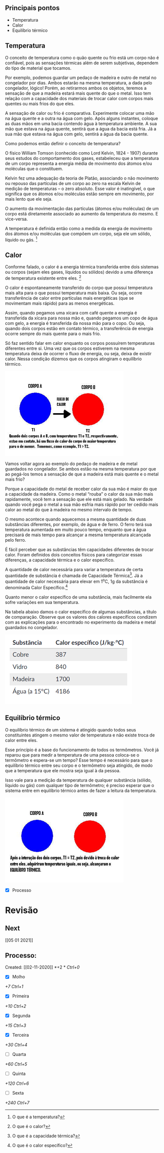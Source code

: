 Principais pontos
-----------------

* Temperatura
*  Calor
*   Equilíbrio térmico


Temperatura
-----------

O conceito de temperatura como o quão quente ou frio está um corpo não é confiável, pois as sensações térmicas além de serem subjetivas, dependem do tipo de material que tocamos.

Por exemplo, podemos guardar um pedaço de madeira e outro de metal no congelador por dias. Ambos estarão na mesma temperatura, a dada pelo congelador, lógico! Porém, ao retirarmos ambos os objetos, teremos a sensação de que a madeira estará mais quente do que o metal. Isso tem relação com a capacidade dos materiais de trocar calor com corpos mais quentes ou mais frios do que eles.

A sensação de calor ou frio é comparativa. Experimente colocar uma mão na água quente e a outra na água com gelo. Após alguns instantes, coloque as duas mãos em uma bacia contendo água à temperatura ambiente. A sua mão que estava na água quente, sentirá que a água da bacia está fria. Já a sua mão que estava na água com gelo, sentirá a água da bacia quente.

Como podemos então definir o conceito de temperatura?

O físico William Tomson (conhecido como Lord Kelvin, 1824 - 1907) durante seus estudos do comportamento dos gases, estabeleceu que a temperatura de um corpo representa a energia média de movimento dos átomos e/ou moléculas que o constituem.

Kelvin fez uma adequação da teoria de Platão, associando o não movimento ou repouso das partículas de um corpo ao zero na escala Kelvin de medição de temperaturas – o zero absoluto. Esse valor é inatingível, o que significa que os átomos e/ou moléculas estão sempre em movimento, por mais lento que ele seja.

O aumento da movimentação das partículas (átomos e/ou moléculas) de um corpo está diretamente associado ao aumento da temperatura do mesmo. E vice-versa.

A temperatura é definida então como a medida da energia de movimento dos átomos e/ou moléculas que compõem um corpo, seja ele um sólido, líquido ou gás. [^1]

Calor
-----

Conforme falado, o calor é a energia térmica transferida entre dois sistemas ou corpos (sejam eles gases, líquidos ou sólidos) devido a uma diferença de temperatura existente entre eles. [^2]

O calor é espontaneamente transferido do corpo que possui temperatura mais alta para o que possui temperatura mais baixa. Ou seja, ocorre transferência de calor entre partículas mais energéticas (que se movimentam mais rápido) para as menos energéticas.

Assim, quando pegamos uma xícara com café quente a energia é transferida da xícara para nossa mão e, quando pegamos um copo de água com gelo, a energia é transferida da nossa mão para o copo. Ou seja, quando dois corpos estão em contato térmico, a transferência de energia ocorre sempre do mais quente para o mais frio.

Só faz sentido falar em calor enquanto os corpos possuírem temperaturas diferentes entre si. Uma vez que os corpos estiverem na mesma temperatura deixa de ocorrer o fluxo de energia, ou seja, deixa de existir calor. Nessa condição dizemos que os corpos atingiram o equilíbrio térmico.

![](Imagens/Pasted%20image%2020200930114509.png)

Vamos voltar agora ao exemplo do pedaço de madeira e de metal guardados no congelador. Se ambos estão na mesma temperatura por que ao pegá-los temos a sensação de que a madeira está mais quente e o metal mais frio?

Porque a capacidade do metal de receber calor da sua mão é maior do que a capacidade da madeira. Como o metal “rouba” o calor da sua mão mais rapidamente, você tem a sensação que ele está mais gelado. Na verdade quando você pega o metal a sua mão esfria mais rápido por ter cedido mais calor ao metal do que à madeira no mesmo intervalo de tempo.

O mesmo acontece quando aquecemos a mesma quantidade de duas substâncias diferentes, por exemplo, de água e de ferro. O ferro terá sua temperatura aumentada em muito pouco tempo, enquanto que a água precisará de mais tempo para alcançar a mesma temperatura alcançada pelo ferro.

É fácil perceber que as substâncias têm capacidades diferentes de trocar calor. Foram definidos dois conceitos físicos para categorizar essas diferenças, a capacidade térmica e o calor específico.

A quantidade de calor necessária para variar a temperatura de certa quantidade de substância é chamada de Capacidade Térmica[^3]. Já a quantidade de calor necessária para elevar em 1<sup>o</sup>C, 1g da substância é denominada Calor Específico.[^4]

Quanto menor o calor específico de uma substância, mais facilmente ela sofre variações em sua temperatura.

Na tabela abaixo damos o calor específico de algumas substâncias, a título de comparação. Observe que os valores dos calores específicos condizem com as explicações para o encontrado no experimento da madeira e metal guardados no congelador.

![](Imagens/Pasted%20image%2020200930114548.png)

Equilíbrio térmico
------------------

O equilíbrio térmico de um sistema é atingido quando todos seus constituintes atingem o mesmo valor de temperatura e não existe troca de calor entre eles.

Esse princípio é a base do funcionamento de todos os termômetros. Você já reparou que para medir a temperatura de uma pessoa coloca-se o termômetro e espera-se um tempo? Esse tempo é necessário para que o equilíbrio térmico entre seu corpo e o termômetro seja atingido, de modo que a temperatura que ele mostra seja igual à da pessoa.

Isso vale para a medição da temperatura de qualquer substância (sólido, líquido ou gás) com qualquer tipo de termômetro; é preciso esperar que o sistema entre em equilíbrio térmico antes de fazer a leitura da temperatura.

![](Imagens/Pasted%20image%2020200930114627.png)

- [x] Processo 

[^1]: O que é a temperatura?
[^2]: O que é o calor?
[^3]: O que é a capacidade térmica?
[^4]: O que é o calor específico?

# Revisão
## Next
[[05 01 2021]]
## Processo:
Created: [[02-11-2020]]
*+2 *  *Ctrl+0*
- [x] Molho  

*+7*  *Ctrl+1*

- [x] Primeira 

*+10*  *Ctrl+2*

- [x] Segunda

*+15*  *Ctrl+3*

- [x] Terceira 

*+30*  *Ctrl+4*

- [ ] Quarta 

*+60*  *Ctrl+5*

- [ ] Quinta 

*+120*  *Ctrl+6*

- [ ] Sexta 

*+240*  *Ctrl+7*
